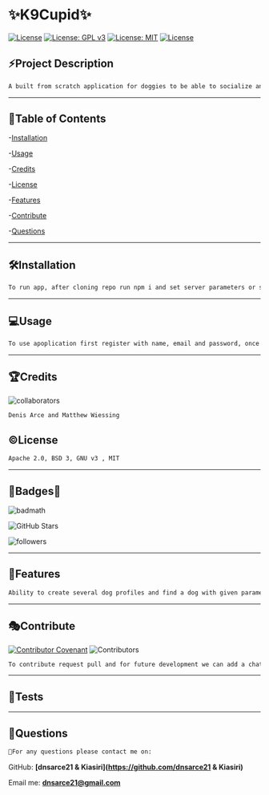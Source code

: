 # **✨K9Cupid**✨</br>

  [![License](https://img.shields.io/badge/License-Apache%202.0-yellowgreen.svg)](https://opensource.org/licenses/Apache-2.0) 
  [![License: GPL v3](https://img.shields.io/badge/License-GPLv3-blue.svg)](https://www.gnu.org/licenses/gpl-3.0)
  [![License: MIT](https://img.shields.io/badge/License-MIT-yellow.svg)](https://opensource.org/licenses/MIT)
  [![License](https://img.shields.io/badge/License-BSD%203--Clause-blue.svg)](https://opensource.org/licenses/BSD-3-Clause)


  ## **⚡Project Description**
  
  ```md
  A built from scratch application for doggies to be able to socialize and find other dogs with similar attributes to make fun and lasting friendships.
  ```

  ---  
 
  ## **🔎Table of Contents**

  
  -[Installation](#installation)

  -[Usage](#usage) 

  -[Credits](#credits) 

  -[License](#license) 

  -[Features](#features) 

  -[Contribute](#contribute)

  -[Questions](#questions)

  ---
  
  ## **🛠️Installation**
  
  ```md
  To run app, after cloning repo run npm i and set server parameters or simply visit link below and get link directly to heroku.
  ```
  
 ---
  
  ## **💻Usage**
  
  ```md
  To use apoplication first register with name, email and password, once registered you can simply login and click on profile to be directed to main profile and simply click on add or find a profile. To find a profile select the dog age, breed, age and gender. 
  ```
  
  ---
  
  ## **🏆Credits**
  
  ![collaborators](https://img.shields.io/npm/collaborators/inquirer)

  ```md
  Denis Arce and Matthew Wiessing
  ```
  
  
  ## **©️License**

  ```md  
  Apache 2.0, BSD 3, GNU v3 , MIT
  ```
  
  ---
  
  ## **🌟Badges🌟**
  
 
  ![badmath](https://img.shields.io/github/languages/top/nielsenjared/badmath)
  
  ![GitHub Stars](https://img.shields.io/github/stars/dnsarce21/Pro-Readme-Gen-DA?style=social)
  
  ![followers](https://img.shields.io/github/followers/dnsarce21?style=social)
 
  ---

  ## **📑Features**
  
  ```md
  Ability to create several dog profiles and find a dog with given parameters.
  ```

  ---

  ## **🎭Contribute**
  
 
  [![Contributor Covenant](https://img.shields.io/badge/Contributor%20Covenant-2.1-4baaaa.svg)](code_of_conduct.md)
  ![Contributors](https://img.shields.io/github/contributors/dnsarce21/Pro-Readme-Gen-DA)

  ```md
  To contribute request pull and for future development we can add a chat feature to be able to setup dates as well as favorite doggies link. 
  ```
  
  ---
  
  ## **🚧Tests**
  
 
  ---
  
  ## **💬Questions**

  ```md
  🥇For any questions please contact me on:
  ```
  
  GitHub: **[dnsarce21 & Kiasiri](https://github.com/dnsarce21 & Kiasiri)**
  
  Email me: **dnsarce21@gmail.com**
 
  